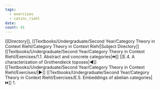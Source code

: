 ```yaml
---
tags:
  - exercises
  - catinc_riehl
date: 
count: 41
---
```

[[Directory]], [[Textbooks/Undergraduate/Second Year/Category Theory in Context Riehl/Category Theory in Context Riehl|Subject Directory]]
[[Textbooks/Undergraduate/Second Year/Category Theory in Context Riehl/Exercises/1.1. Abstract and concrete categories|🞀🞀]] [[E.4. A characterization of Grothendieck toposes|◀]] [[Textbooks/Undergraduate/Second Year/Category Theory in Context Riehl/Exercises/|▶]] [[Textbooks/Undergraduate/Second Year/Category Theory in Context Riehl/Exercises/E.5. Embeddings of abelian categories|🞂🞂]]
1. 